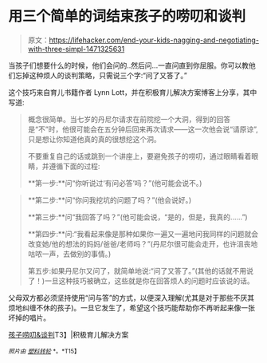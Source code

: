 # 用三个简单的词结束孩子的唠叨和谈判

> 原文：<https://lifehacker.com/end-your-kids-nagging-and-negotiating-with-three-simpl-1471325631>

当孩子们想要什么的时候，他们会问的..然后问...一直问直到你屈服。你可以教他们忘掉这种烦人的谈判策略，只需说三个字:“问了又答了。”



这个技巧来自育儿书籍作者 Lynn Lott，并在积极育儿解决方案博客上分享，其中写道:

> 概念很简单。当七岁的丹尼尔请求在前院挖一个大洞，得到的回答是“不”时，他很可能会在五分钟后回来再次请求——这一次他会说“请原谅”,只是想让你知道他真的真的很想挖这个洞。
> 
> 不要重复自己的话或跳到一个讲座上，要避免孩子的唠叨，通过眼睛看着眼睛，并遵循下面的过程:
> 
> **第一步:**问“你听说过‘有问必答’吗？”(他可能会说不。)

> **第二步:**问“你问我挖坑的问题了吗？”(他会说好。)
> 
> **第三步:**问“我回答了吗？”(他可能会说，“是的，但是，我真的……”)
> 
> **第四步:**问:“我看起来像是那种如果你一遍又一遍地问我同样的问题就会改变她/他的想法的妈妈/爸爸/老师吗？”(丹尼尔很可能会走开，也许沮丧地咕哝一声，去做别的事情。)
> 
> 第五步:如果丹尼尔又问了，就简单地说:“问了又答了。”(其他的话就不用说了！)一旦这种技巧被确立，这些就是你在回答烦人的问题时应该说的话。

父母双方都必须坚持使用“问与答”的方式，以便深入理解(尤其是对于那些不厌其烦地纠缠不休的孩子)。一旦它发生了，希望这个技巧能帮助你不再听起来像一张坏掉的唱片。

[孩子唠叨&谈判](http://www.positiveparentingsolutions.com/parenting/end-child-nagging-negotiating-with-just-three-simple-words)T3】|积极育儿解决方案

<small>*照片由*</small> [<small>*塑料转轮*</small>](http://www.flickr.com/photos/plasticrevolver/161355000/sizes/l/in/photolist-ffZdL-gxZdD-ieQ1E-itFbW-nMtLQ-rZcCC-tUxVg-yzM42-EQ6kW-HXUjc-MxAYT-2Tn9Ty-2Zid6d-2ZpQqx-3N68Pj-4aRmxv-4aRmGv-4jyYgt-4jKWps-4opRxt-4oNWFC-4rpXFR-4F57n3-4FMYYz-4HBTxi-4Jruni-4KYGK5-4TYFhR-4Z999Y-53L91q-54pLiX-575q3M-5dfyWq-5dKfJr-5niked-5uNGWv-5QsKUF-5RNPYz-5RW5kg-64gotj-65559G-6cRWtv-6ifNPB-6mi1Hz-6nparT-6uapbc-6uAR6m-6v1LfJ-6zN3My-6Ekhzq-6Hm4Wf/) <small>*。*T15】</small>